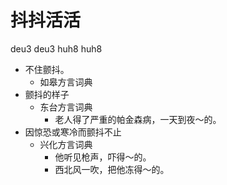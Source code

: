 # 抖抖活活
deu3 deu3 huh8 huh8
+ 不住颤抖。
  * 如皋方言词典
+ 颤抖的样子
  * 东台方言词典
    - 老人得了严重的帕金森病，一天到夜～的。
+ 因惊恐或寒冷而颤抖不止
  * 兴化方言词典
    - 他听见枪声，吓得～的。
    - 西北风一吹，把他冻得～的。
